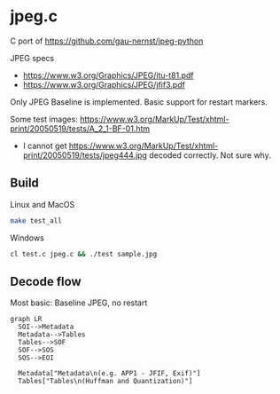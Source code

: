 # jpeg.c

C port of https://github.com/gau-nernst/jpeg-python

JPEG specs
- https://www.w3.org/Graphics/JPEG/itu-t81.pdf
- https://www.w3.org/Graphics/JPEG/jfif3.pdf

Only JPEG Baseline is implemented. Basic support for restart markers.

Some test images: https://www.w3.org/MarkUp/Test/xhtml-print/20050519/tests/A_2_1-BF-01.htm
- I cannot get https://www.w3.org/MarkUp/Test/xhtml-print/20050519/tests/jpeg444.jpg decoded correctly. Not sure why.

## Build

Linux and MacOS

```bash
make test_all
```

Windows

```bash
cl test.c jpeg.c && ./test sample.jpg
```

## Decode flow

Most basic: Baseline JPEG, no restart

```mermaid
graph LR
  SOI-->Metadata
  Metadata-->Tables
  Tables-->SOF
  SOF-->SOS
  SOS-->EOI

  Metadata["Metadata\n(e.g. APP1 - JFIF, Exif)"]
  Tables["Tables\n(Huffman and Quantization)"]
```
